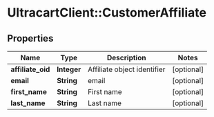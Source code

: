 # UltracartClient::CustomerAffiliate

## Properties
Name | Type | Description | Notes
------------ | ------------- | ------------- | -------------
**affiliate_oid** | **Integer** | Affiliate object identifier | [optional] 
**email** | **String** | email | [optional] 
**first_name** | **String** | First name | [optional] 
**last_name** | **String** | Last name | [optional] 


